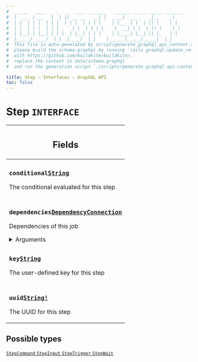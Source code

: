 ```yaml
---
#  _____   ____    _   _  ____ _______   ______ _____ _____ _______
#  |  __  / __   |  | |/ __ __   __| |  ____|  __ _   _|__   __|
#  | |  | | |  | | |  | | |  | | | |    | |__  | |  | || |    | |
#  | |  | | |  | | | . ` | |  | | | |    |  __| | |  | || |    | |
#  | |__| | |__| | | |  | |__| | | |    | |____| |__| || |_   | |
#  |_____/ ____/  |_| _|____/  |_|    |______|_____/_____|  |_|
#  This file is auto-generated by script/generate_graphql_api_content.sh,
#  please build the schema.graphql by running `rails graphql:update_reference_schema`
#  with https://github.com/buildkite/buildkite/,
#  replace the content in data/schema.graphql
#  and run the generation script `./scripts/generate-graphql-api-content.sh`.

title: Step – Interfaces – GraphQL API
toc: false
---
```

<!-- vale off -->
<h1 class="has-pills" data-algolia-exclude>
  Step
  <span class="pill pill--interface pill--normal-case pill--large"><code>INTERFACE</code></span>
</h1>
<!-- vale on -->




<table class="responsive-table responsive-table--single-column-rows">
  <thead>
    <th>
      <h2 data-algolia-exclude>Fields</h2>
    </th>
  </thead>
  <tbody>
    <tr><td><h3 class="is-small has-pills"><code>conditional</code><a href="/docs/apis/graphql/schemas/scalar/string" class="pill pill--scalar pill--normal-case pill--medium" title="Go to SCALAR String"><code>String</code></a></h3><p>The conditional evaluated for this step</p></td></tr><tr><td><h3 class="is-small has-pills"><code>dependencies</code><a href="/docs/apis/graphql/schemas/object/dependencyconnection" class="pill pill--object pill--normal-case pill--medium" title="Go to OBJECT DependencyConnection"><code>DependencyConnection</code></a></h3><p>Dependencies of this job</p><div><details><summary>Arguments</summary><table class="responsive-table responsive-table--single-column-rows"><tbody><tr><td><h4 class="is-small has-pills no-margin"><code>after</code><a href="/docs/apis/graphql/schemas/scalar/string" class="pill pill--scalar pill--normal-case pill--medium" title="Go to SCALAR String"><code>String</code></a></h4><p>Returns the elements in the list that come after the specified cursor.</p></td></tr><tr><td><h4 class="is-small has-pills no-margin"><code>before</code><a href="/docs/apis/graphql/schemas/scalar/string" class="pill pill--scalar pill--normal-case pill--medium" title="Go to SCALAR String"><code>String</code></a></h4><p>Returns the elements in the list that come before the specified cursor.</p></td></tr><tr><td><h4 class="is-small has-pills no-margin"><code>first</code><a href="/docs/apis/graphql/schemas/scalar/int" class="pill pill--scalar pill--normal-case pill--medium" title="Go to SCALAR Int"><code>Int</code></a></h4><p>Returns the first <em>n</em> elements from the list.</p></td></tr><tr><td><h4 class="is-small has-pills no-margin"><code>last</code><a href="/docs/apis/graphql/schemas/scalar/int" class="pill pill--scalar pill--normal-case pill--medium" title="Go to SCALAR Int"><code>Int</code></a></h4><p>Returns the last <em>n</em> elements from the list.</p></td></tr></tbody></table></details></div></td></tr><tr><td><h3 class="is-small has-pills"><code>key</code><a href="/docs/apis/graphql/schemas/scalar/string" class="pill pill--scalar pill--normal-case pill--medium" title="Go to SCALAR String"><code>String</code></a></h3><p>The user-defined key for this step</p></td></tr><tr><td><h3 class="is-small has-pills"><code>uuid</code><a href="/docs/apis/graphql/schemas/scalar/string" class="pill pill--scalar pill--normal-case pill--medium" title="Go to SCALAR String"><code>String!</code></a></h3><p>The UUID for this step</p></td></tr>
  </tbody>
</table>






<h2 data-algolia-exclude>Possible types</h2>
<div><a href="/docs/apis/graphql/schemas/object/stepcommand" class="pill pill--object pill--normal-case pill--large" title="Go to OBJECT StepCommand">
  <code>StepCommand</code>
</a>
<a href="/docs/apis/graphql/schemas/object/stepinput" class="pill pill--object pill--normal-case pill--large" title="Go to OBJECT StepInput">
  <code>StepInput</code>
</a>
<a href="/docs/apis/graphql/schemas/object/steptrigger" class="pill pill--object pill--normal-case pill--large" title="Go to OBJECT StepTrigger">
  <code>StepTrigger</code>
</a>
<a href="/docs/apis/graphql/schemas/object/stepwait" class="pill pill--object pill--normal-case pill--large" title="Go to OBJECT StepWait">
  <code>StepWait</code>
</a>
</div>
